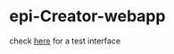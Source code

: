 # epi-Creator-webapp

check [here](https://gravitate-health-epi-creator.onrender.com/) for a test interface
